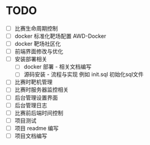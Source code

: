 # TODO

- [ ] 比赛生命周期控制
- [ ] docker 标准化靶场配置 AWD-Docker
- [ ] docker 靶场社区化
- [ ] 前端界面修改与优化
- [ ] 安装部署相关
  - [ ] docker 部署 - 相关文档编写
  - [ ] 源码安装 - 流程与实现 例如 init.sql 初始化sql文件
- [ ] 比赛时靶机管理
- [ ] 比赛时服务器监控相关
- [ ] 后台管理设置界面
- [ ] 后台管理日志
- [ ] 比赛前后端时间控制
- [ ] 项目测试
- [ ] 项目 readme 编写
- [ ] 项目文档编写